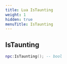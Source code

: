 ```yaml
---
title: Lua IsTaunting
weight: 1
hidden: true
menuTitle: IsTaunting
---
```

## IsTaunting
```lua
npc:IsTaunting(); -- bool
```